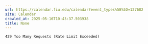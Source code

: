 ```yaml
---
url: https://calendar.fiu.edu/calendar?event_types%5B%5D=127602
site: Calendar
crawled_at: 2025-05-16T10:43:37.503938
title: None
---
```


```
429 Too Many Requests (Rate Limit Exceeded)

```


